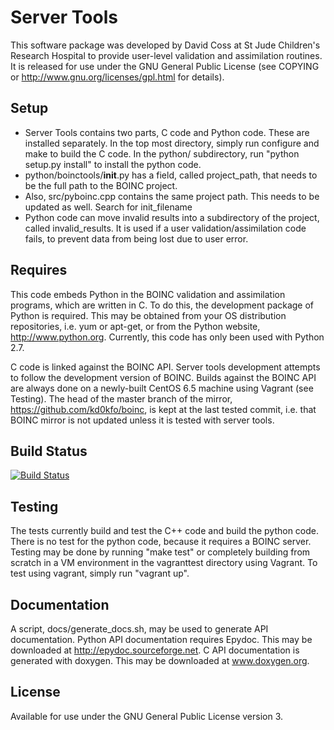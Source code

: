 Server Tools
============

This software package was developed by David Coss at St Jude Children's Research Hospital to provide user-level validation and assimilation routines. It is released for use under the GNU General Public License (see COPYING or http://www.gnu.org/licenses/gpl.html for details).

Setup
-----

* Server Tools contains two parts, C code and Python code. These are installed separately. In the top most directory, simply run configure and make to build the C code. In the python/ subdirectory, run "python setup.py install" to install the python code.
* python/boinctools/__init__.py has a field, called project_path, that needs to be the full path to the BOINC project.
* Also, src/pyboinc.cpp contains the same project path. This needs to be updated as well. Search for init_filename
* Python code can move invalid results into a subdirectory of the project, called invalid_results. It is used if a user validation/assimilation code fails, to prevent data from being lost due to user error.


Requires
--------

This code embeds Python in the BOINC validation and assimilation programs, which are written in C. To do this, the development package of Python is required. This may be obtained from your OS distribution repositories, i.e. yum or apt-get, or from the Python website, http://www.python.org. Currently, this code has only been used with Python 2.7.

C code is linked against the BOINC API. Server tools development attempts to follow the development version of BOINC. Builds against the BOINC API are always done on a newly-built CentOS 6.5 machine using Vagrant (see Testing). The head of the master branch of the mirror, https://github.com/kd0kfo/boinc, is kept at the last tested commit, i.e. that BOINC mirror is not updated unless it is tested with server tools.

Build Status
------------

[![Build Status](https://travis-ci.org/kd0kfo/servertools.png?branch=master)](https://travis-ci.org/kd0kfo/servertools)

Testing
-------

The tests currently build and test the C++ code and build the python code. There is no test for the python code, because it requires a BOINC server. Testing may be done by running "make test" or completely building from scratch in a VM environment in the vagranttest directory using Vagrant. To test using vagrant, simply run "vagrant up".


Documentation
-------------

A script, docs/generate_docs.sh, may be used to generate API documentation. Python API documentation requires Epydoc. This may be downloaded at http://epydoc.sourceforge.net. C API documentation is generated with doxygen. This may be downloaded at www.doxygen.org.

License
-------

Available for use under the GNU General Public License version 3.
